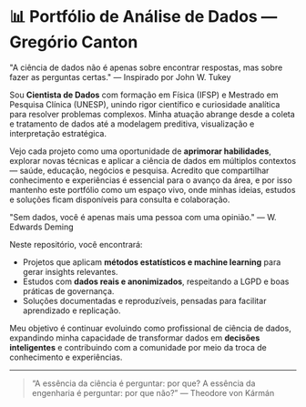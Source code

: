 # 📊 Portfólio de Análise de Dados — Gregório Canton

"A ciência de dados não é apenas sobre encontrar respostas, mas sobre fazer as perguntas certas." — Inspirado por John W. Tukey

Sou **Cientista de Dados** com formação em Física (IFSP) e Mestrado em Pesquisa Clínica (UNESP), unindo rigor científico e curiosidade analítica para resolver problemas complexos. Minha atuação abrange desde a coleta e tratamento de dados até a modelagem preditiva, visualização e interpretação estratégica.

Vejo cada projeto como uma oportunidade de **aprimorar habilidades**, explorar novas técnicas e aplicar a ciência de dados em múltiplos contextos — saúde, educação, negócios e pesquisa. Acredito que compartilhar conhecimento e experiências é essencial para o avanço da área, e por isso mantenho este portfólio como um espaço vivo, onde minhas ideias, estudos e soluções ficam disponíveis para consulta e colaboração.

"Sem dados, você é apenas mais uma pessoa com uma opinião." — W. Edwards Deming

Neste repositório, você encontrará:
- Projetos que aplicam **métodos estatísticos e machine learning** para gerar insights relevantes.
- Estudos com **dados reais e anonimizados**, respeitando a LGPD e boas práticas de governança.
- Soluções documentadas e reproduzíveis, pensadas para facilitar aprendizado e replicação.

Meu objetivo é continuar evoluindo como profissional de ciência de dados, expandindo minha capacidade de transformar dados em **decisões inteligentes** e contribuindo com a comunidade por meio da troca de conhecimento e experiências.

---

> “A essência da ciência é perguntar: por que? A essência da engenharia é perguntar: por que não?” — Theodore von Kármán
